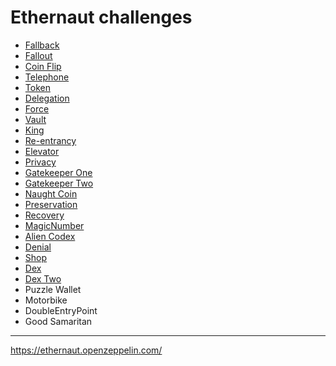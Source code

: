 # Ethernaut challenges

-   [Fallback](https://github.com/yeahokyok/ethernaut-challenges/tree/main/Fallback)
-   [Fallout](https://github.com/yeahokyok/ethernaut-challenges/tree/main/Fallout)
-   [Coin Flip](https://github.com/yeahokyok/ethernaut-challenges/tree/main/CoinFlip)
-   [Telephone](https://github.com/yeahokyok/ethernaut-challenges/tree/main/Telephone)
-   [Token](https://github.com/yeahokyok/ethernaut-challenges/tree/main/Token)
-   [Delegation](https://github.com/yeahokyok/ethernaut-challenges/tree/main/Delegation)
-   [Force](https://github.com/yeahokyok/ethernaut-challenges/tree/main/Force)
-   [Vault](https://github.com/yeahokyok/ethernaut-challenges/tree/main/Vault)
-   [King](https://github.com/yeahokyok/ethernaut-challenges/tree/main/King)
-   [Re-entrancy](https://github.com/yeahokyok/ethernaut-challenges/tree/main/Reentrance)
-   [Elevator](https://github.com/yeahokyok/ethernaut-challenges/tree/main/Elevator)
-   [Privacy](https://github.com/yeahokyok/ethernaut-challenges/tree/main/Privacy)
-   [Gatekeeper One](https://github.com/yeahokyok/ethernaut-challenges/tree/main/GatekeeperOne)
-   [Gatekeeper Two](https://github.com/yeahokyok/ethernaut-challenges/tree/main/GatekeeperTwo)
-   [Naught Coin](https://github.com/yeahokyok/ethernaut-challenges/tree/main/NaughtCoin)
-   [Preservation](https://github.com/yeahokyok/ethernaut-challenges/tree/main/Preservation)
-   [Recovery](https://github.com/yeahokyok/ethernaut-challenges/tree/main/Recovery)
-   [MagicNumber](https://github.com/yeahokyok/ethernaut-challenges/tree/main/MagicNumber)
-   [Alien Codex](https://github.com/yeahokyok/ethernaut-challenges/tree/main/AlienCodex)
-   [Denial](https://github.com/yeahokyok/ethernaut-challenges/tree/main/Denial)
-   [Shop](https://github.com/yeahokyok/ethernaut-challenges/tree/main/Shop)
-   [Dex](https://github.com/yeahokyok/ethernaut-challenges/tree/main/Dex)
-   [Dex Two](https://github.com/yeahokyok/ethernaut-challenges/tree/main/DexTwo)
-   Puzzle Wallet
-   Motorbike
-   DoubleEntryPoint
-   Good Samaritan

---

https://ethernaut.openzeppelin.com/
